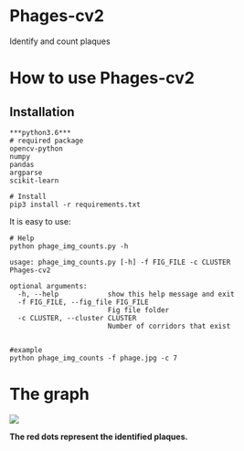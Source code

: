 # Phages-cv2
Identify and count plaques

# How to use Phages-cv2
## Installation
```
***python3.6***
# required package
opencv-python
numpy
pandas
argparse
scikit-learn

# Install
pip3 install -r requirements.txt 
```
It is easy to use:
```
# Help
python phage_img_counts.py -h

usage: phage_img_counts.py [-h] -f FIG_FILE -c CLUSTER
Phages-cv2

optional arguments:
  -h, --help            show this help message and exit
  -f FIG_FILE, --fig_file FIG_FILE
                        Fig file folder
  -c CLUSTER, --cluster CLUSTER
                        Number of corridors that exist
                      
                      
#example
python phage_img_counts -f phage.jpg -c 7
```

# The graph
![](https://user-images.githubusercontent.com/47686371/166219409-62ee0926-5f40-4607-b1db-db94ad13ae85.png)

**The red dots represent the identified plaques.** 

